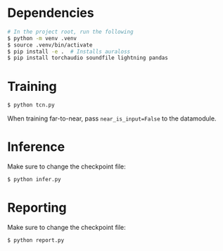 # Dependencies
```bash
# In the project root, run the following
$ python -m venv .venv
$ source .venv/bin/activate
$ pip install -e .  # Installs auraloss
$ pip install torchaudio soundfile lightning pandas
```

# Training

```bash
$ python tcn.py
```

When training far-to-near, pass `near_is_input=False` to the datamodule.

# Inference

Make sure to change the checkpoint file:

```bash
$ python infer.py
```

# Reporting

Make sure to change the checkpoint file:

```bash
$ python report.py
```

